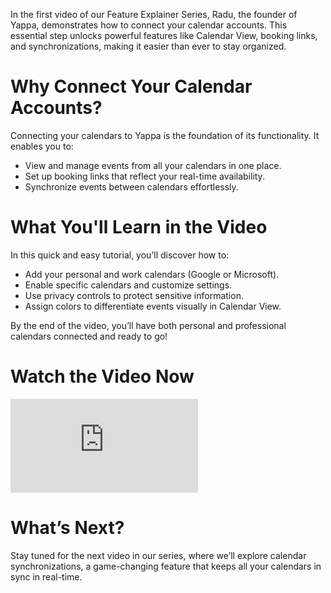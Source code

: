 In the first video of our Feature Explainer Series, Radu, the founder of Yappa, demonstrates how to connect your calendar accounts. This essential step unlocks powerful features like Calendar View, booking links, and synchronizations, making it easier than ever to stay organized.

# Why Connect Your Calendar Accounts?

Connecting your calendars to Yappa is the foundation of its functionality. It enables you to:

- View and manage events from all your calendars in one place.
- Set up booking links that reflect your real-time availability.
- Synchronize events between calendars effortlessly.

# What You'll Learn in the Video

In this quick and easy tutorial, you’ll discover how to:

- Add your personal and work calendars (Google or Microsoft).
- Enable specific calendars and customize settings.
- Use privacy controls to protect sensitive information.
- Assign colors to differentiate events visually in Calendar View.

By the end of the video, you’ll have both personal and professional calendars connected and ready to go!

# Watch the Video Now

<iframe class="w-full" style="aspect-ratio: 16 / 9" src="https://www.youtube-nocookie.com/embed/FUCwXk0JWMM?si=jnl8rvoeWUKIkJ9d" title="YouTube video player" frameborder="0" allow="accelerometer; autoplay; clipboard-write; encrypted-media; gyroscope; picture-in-picture; web-share" referrerpolicy="strict-origin-when-cross-origin" allowfullscreen></iframe>

# What’s Next?

Stay tuned for the next video in our series, where we’ll explore calendar synchronizations, a game-changing feature that keeps all your calendars in sync in real-time.
